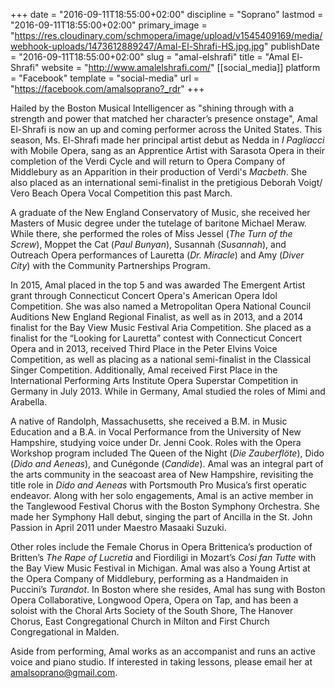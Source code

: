 +++
date = "2016-09-11T18:55:00+02:00"
discipline = "Soprano"
lastmod = "2016-09-11T18:55:00+02:00"
primary_image = "https://res.cloudinary.com/schmopera/image/upload/v1545409169/media/webhook-uploads/1473612889247/Amal-El-Shrafi-HS.jpg.jpg"
publishDate = "2016-09-11T18:55:00+02:00"
slug = "amal-elshrafi"
title = "Amal El-Shrafi"
website = "http://www.amalelshrafi.com/"
[[social_media]]
platform = "Facebook"
template = "social-media"
url = "https://facebook.com/amalsoprano?_rdr"
+++

Hailed by the Boston Musical Intelligencer as "shining through with a strength and power that matched her character’s presence onstage", Amal El-Shrafi is now an up and coming performer across the United States. This season, Ms. El-Shrafi made her principal artist debut as Nedda in *I Pagliacci* with Mobile Opera, sang as an Apprentice Artist with Sarasota Opera in their completion of the Verdi Cycle and will return to Opera Company of Middlebury as an Apparition in their production of Verdi's *Macbeth*. She also placed as an international semi-finalist in the pretigious Deborah Voigt/ Vero Beach Opera Vocal Competition this past March. 
 
A graduate of the New England Conservatory of Music, she received her Masters of Music degree under the tutelage of baritone Michael Meraw. While there, she performed the roles of Miss Jessel (*The Turn of the Screw*), Moppet the Cat (*Paul Bunyan*), Susannah (*Susannah*), and Outreach Opera performances of Lauretta (*Dr. Miracle*) and Amy (*Diver City*) with the Community Partnerships Program.
 
In 2015, Amal placed in the top 5 and was awarded The Emergent Artist grant through Connecticut Concert Opera's American Opera Idol Competition. She was also named a Metropolitan Opera National Council Auditions New England Regional Finalist, as well as in 2013, and a 2014 finalist for the Bay View Music Festival Aria Competition. She placed as a finalist for the “Looking for Lauretta” contest with Connecticut Concert Opera and in 2013, received Third Place in the Peter Elvins Voice Competition, as well as placing as a national semi-finalist in the Classical Singer Competition. Additionally, Amal received First Place in the International Performing Arts Institute Opera Superstar Competition in Germany in July 2013. While in Germany, Amal studied the roles of Mimi and Arabella.
 
A native of Randolph, Massachusetts, she received a B.M. in Music Education and a B.A. in Vocal Performance from the University of New Hampshire, studying voice under Dr. Jenni Cook. Roles with the Opera Workshop program included The Queen of the Night (*Die Zauberflöte*), Dido (*Dido and Aeneas*), and Cunégonde (*Candide*). Amal was an integral part of the arts community in the seacoast area of New Hampshire, revisiting the title role in *Dido and Aeneas* with Portsmouth Pro Musica’s first operatic endeavor. Along with her solo engagements, Amal is an active member in the Tanglewood Festival Chorus with the Boston Symphony Orchestra. She made her Symphony Hall debut, singing the part of Ancilla in the St. John Passion in April 2011 under Maestro Masaaki Suzuki.  
 
Other roles include the Female Chorus in Opera Brittenica’s production of Britten’s *The Rape of Lucretia* and Fiordiligi in Mozart’s *Cosi fan Tutte* with the Bay View Music Festival in Michigan. Amal was also a Young Artist at the Opera Company of Middlebury, performing as a Handmaiden in Puccini’s *Turandot*.  In Boston where she resides, Amal has sung with Boston Opera Collaborative, Longwood Opera, Opera on Tap, and has been a soloist with the Choral Arts Society of the South Shore, The Hanover Chorus, East Congregational Church in Milton and First Church Congregational in Malden. 
 
Aside from performing, Amal works as an accompanist and runs an active voice and piano studio.  If interested in taking lessons, please email her at amalsoprano@gmail.com.

